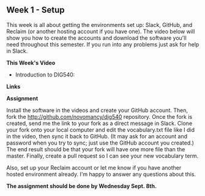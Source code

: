 ## Week 1 - Setup

This week is all about getting the environments set up: Slack, GitHub, and Reclaim (or another hosting account if you have one). The video below will show you how to create the accounts and download the software you'll need throughout this semester. If you run into any problems just ask for help in Slack.

**This Week's Video**

- Introduction to DIG540: 

**Links**


**Assignment**

Install the software in the videos and create your GitHub account. Then, fork the <http://github.com/novomancy/dig540> repository. Once the fork is created, send me the link to your fork as a direct message in Slack. Clone your fork onto your local computer and edit the vocabulary.txt file like I did in the video, then sync it back to GitHub. (It may ask for an account and password when you try to sync; just use the GitHub account you created.) The end result should be that your fork will have one more file than the master. Finally, create a pull request so I can see your new vocabulary term.

Also, set up your Reclaim account or let me know if you have another hosted environment already. I'm happy to answer any questions about this.

**The assignment should be done by Wednesday Sept. 8th.**
